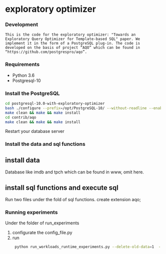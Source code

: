 # exploratory optimizer


### Development
    This is the code for the exploratory optimizer: "Towards an Exploratory Query Optimizer for Template-based SQL" paper. We implement it in the form of a PostgreSQL plug-in. The code is developed on the basis of project “AQO” which can be found in “https://github.com/postgrespro/aqo”.

### Requirements
- Python 3.6
- Postgresql-10

### Install the PostgreSQL
```sh
cd postgresql-10.0-with-exploratory-optimizer
bash ./configure --prefix=/opt/PostgreSQL-10/ --without-readline --enable-debug CFLAGS='-O0 -g'
make clean && make && make install 
cd contrib/aqo                                               
make clean && make && make install 
```
Restart your database server
### Install the data and sql functions
## install data
Database like imdb and tpch which can be found in www, omit here.
## install sql functions and execute sql
   Run two files under the fold of sql functions.
   create extension aqo;
### Running experiments 
Under the folder of run_experiments
1. configurate the config_file.py
2. run
    ```sh
     python run_workloads_runtime_experiments.py --delete-old-data=1  --query-mode=2  --begin-num=1  --end-num=4000  ----history-num=7 --markov-m=3
    ```

